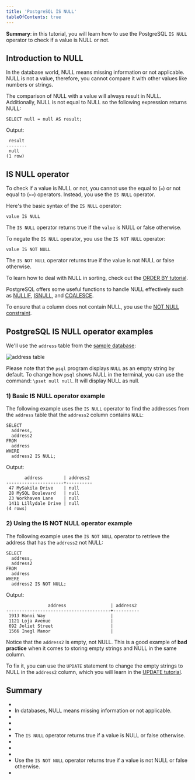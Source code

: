```yaml
---
title: 'PostgreSQL IS NULL'
tableOfContents: true
---
```



**Summary**: in this tutorial, you will learn how to use the PostgreSQL `IS NULL` operator to check if a value is NULL or not.





## Introduction to NULL





In the database world, NULL means missing information or not applicable. NULL is not a value, therefore, you cannot compare it with other values like numbers or strings.





The comparison of NULL with a value will always result in NULL. Additionally, NULL is not equal to NULL so the following expression returns NULL:





```
SELECT null = null AS result;
```





Output:





```
 result
--------
 null
(1 row)
```





## IS NULL operator





To check if a value is NULL or not, you cannot use the equal to (`=`) or not equal to (`<>`) operators. Instead, you use the `IS NULL` operator.





Here's the basic syntax of the `IS NULL` operator:





```
value IS NULL
```





The `IS NULL` operator returns true if the `value` is NULL or false otherwise.





To negate the `IS NULL` operator, you use the `IS NOT NULL` operator:





```
value IS NOT NULL
```





The `IS NOT NULL` operator returns true if the value is not NULL or false otherwise.





To learn how to deal with NULL in sorting, check out the [ORDER BY tutorial](/docs/postgresql/postgresql-order-by).





PostgreSQL offers some useful functions to handle NULL effectively such as [NULLIF](/docs/postgresql/postgresql-nullif/), [ISNULL](https://www.postgresqltutorial.com/postgresql-tutorial/postgresql-isnull/), and [COALESCE](https://www.postgresqltutorial.com/postgresql-tutorial/postgresql-coalesce).





To ensure that a column does not contain NULL, you use the [NOT NULL constraint](/docs/postgresql/postgresql-not-null-constraint).





## PostgreSQL IS NULL operator examples





We'll use the `address` table from the [sample database](https://www.postgresqltutorial.com/postgresql-getting-started/postgresql-sample-database/):





![address table](https://www.postgresqltutorial.com/wp-content/uploads/2018/12/address.png)





Please note that the `psql` program displays `NULL` as an empty string by default. To change how `psql` shows NULL in the terminal, you can use the command: `\pset null null`. It will display NULL as null.





### 1) Basic IS NULL operator example





The following example uses the `IS NULL` operator to find the addresses from the `address` table that the `address2` column contains `NULL`:





```
SELECT
  address,
  address2
FROM
  address
WHERE
  address2 IS NULL;
```





Output:





```
       address        | address2
----------------------+----------
 47 MySakila Drive    | null
 28 MySQL Boulevard   | null
 23 Workhaven Lane    | null
 1411 Lillydale Drive | null
(4 rows)
```





### 2) Using the IS NOT NULL operator example





The following example uses the `IS NOT NULL` operator to retrieve the address that has the `address2` not NULL:





```
SELECT
  address,
  address2
FROM
  address
WHERE
  address2 IS NOT NULL;
```





Output:





```
                address                 | address2
----------------------------------------+----------
 1913 Hanoi Way                         |
 1121 Loja Avenue                       |
 692 Joliet Street                      |
 1566 Inegl Manor                       |
```





Notice that the `address2` is empty, not NULL. This is a good example of **bad practice** when it comes to storing empty strings and NULL in the same column.





To fix it, you can use the `UPDATE` statement to change the empty strings to NULL in the `address2` column, which you will learn in the [UPDATE tutorial](/docs/postgresql/postgresql-update).





## Summary





- 
- In databases, NULL means missing information or not applicable.
- 
-
- 
- The `IS NULL` operator returns true if a value is NULL or false otherwise.
- 
-
- 
- Use the `IS NOT NULL` operator returns true if a value is not NULL or false otherwise.
- 


